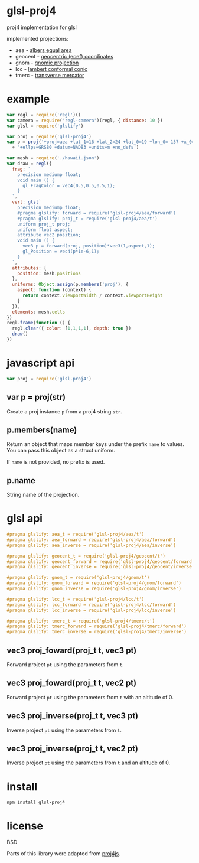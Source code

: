 # glsl-proj4

proj4 implementation for glsl

implemented projections:

* aea - [albers equal area](http://proj4.org/projections/aea.html)
* geocent - [geocentric (ecef) coordinates](https://en.wikipedia.org/wiki/ECEF)
* gnom - [gnomic projection](http://proj4.org/projections/gnom.html)
* lcc - [lambert conformal conic](http://proj4.org/projections/lcc.html)
* tmerc - [transverse mercator](http://proj4.org/projections/tmerc.html)

# example

``` js
var regl = require('regl')()
var camera = require('regl-camera')(regl, { distance: 10 })
var glsl = require('glslify')

var proj = require('glsl-proj4')
var p = proj('+proj=aea +lat_1=16 +lat_2=24 +lat_0=19 +lon_0=-157 +x_0=0 +y_0=0'
  + '+ellps=GRS80 +datum=NAD83 +units=m +no_defs')

var mesh = require('./hawaii.json')
var draw = regl({
  frag: `
    precision mediump float;
    void main () {
      gl_FragColor = vec4(0.5,0.5,0.5,1);
    }
  `,
  vert: glsl`
    precision mediump float;
    #pragma glslify: forward = require('glsl-proj4/aea/forward')
    #pragma glslify: proj_t = require('glsl-proj4/aea/t')
    uniform proj_t proj;
    uniform float aspect;
    attribute vec2 position;
    void main () {
      vec3 p = forward(proj, position)*vec3(1,aspect,1);
      gl_Position = vec4(p*1e-6,1);
    }
  `,
  attributes: {
    position: mesh.positions
  },
  uniforms: Object.assign(p.members('proj'), {
    aspect: function (context) {
      return context.viewportWidth / context.viewportHeight
    }
  }),
  elements: mesh.cells
})
regl.frame(function () {
  regl.clear({ color: [1,1,1,1], depth: true })
  draw()
})
```

# javascript api

``` js
var proj = require('glsl-proj4')
```

## var p = proj(str)

Create a proj instance `p` from a proj4 string `str`.

## p.members(name)

Return an object that maps member keys under the prefix `name` to values. You
can pass this object as a struct uniform.

If `name` is not provided, no prefix is used.

## p.name

String name of the projection.

# glsl api

``` glsl
#pragma glslify: aea_t = require('glsl-proj4/aea/t')
#pragma glslify: aea_forward = require('glsl-proj4/aea/forward')
#pragma glslify: aea_inverse = require('glsl-proj4/aea/inverse')

#pragma glslify: geocent_t = require('glsl-proj4/geocent/t')
#pragma glslify: geocent_forward = require('glsl-proj4/geocent/forward')
#pragma glslify: geocent_inverse = require('glsl-proj4/geocent/inverse')

#pragma glslify: gnom_t = require('glsl-proj4/gnom/t')
#pragma glslify: gnom_forward = require('glsl-proj4/gnom/forward')
#pragma glslify: gnom_inverse = require('glsl-proj4/gnom/inverse')

#pragma glslify: lcc_t = require('glsl-proj4/lcc/t')
#pragma glslify: lcc_forward = require('glsl-proj4/lcc/forward')
#pragma glslify: lcc_inverse = require('glsl-proj4/lcc/inverse')

#pragma glslify: tmerc_t = require('glsl-proj4/tmerc/t')
#pragma glslify: tmerc_forward = require('glsl-proj4/tmerc/forward')
#pragma glslify: tmerc_inverse = require('glsl-proj4/tmerc/inverse')
```

## vec3 proj_foward(proj_t t, vec3 pt)

Forward project `pt` using the parameters from `t`.

## vec3 proj_foward(proj_t t, vec2 pt)

Forward project `pt` using the parameters from `t` with an altitude of 0.

## vec3 proj_inverse(proj_t t, vec3 pt)

Inverse project `pt` using the parameters from `t`.

## vec3 proj_inverse(proj_t t, vec2 pt)

Inverse project `pt` using the parameters from `t` and an altitude of 0.

# install

```
npm install glsl-proj4
```

# license

BSD

Parts of this library were adapted from
[proj4js](https://github.com/proj4js/proj4js).
